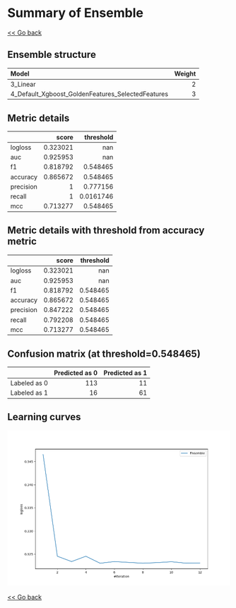 # Summary of Ensemble

[<< Go back](../README.md)


## Ensemble structure
| Model                                             |   Weight |
|:--------------------------------------------------|---------:|
| 3_Linear                                          |        2 |
| 4_Default_Xgboost_GoldenFeatures_SelectedFeatures |        3 |

## Metric details
|           |    score |   threshold |
|:----------|---------:|------------:|
| logloss   | 0.323021 | nan         |
| auc       | 0.925953 | nan         |
| f1        | 0.818792 |   0.548465  |
| accuracy  | 0.865672 |   0.548465  |
| precision | 1        |   0.777156  |
| recall    | 1        |   0.0161746 |
| mcc       | 0.713277 |   0.548465  |


## Metric details with threshold from accuracy metric
|           |    score |   threshold |
|:----------|---------:|------------:|
| logloss   | 0.323021 |  nan        |
| auc       | 0.925953 |  nan        |
| f1        | 0.818792 |    0.548465 |
| accuracy  | 0.865672 |    0.548465 |
| precision | 0.847222 |    0.548465 |
| recall    | 0.792208 |    0.548465 |
| mcc       | 0.713277 |    0.548465 |


## Confusion matrix (at threshold=0.548465)
|              |   Predicted as 0 |   Predicted as 1 |
|:-------------|-----------------:|-----------------:|
| Labeled as 0 |              113 |               11 |
| Labeled as 1 |               16 |               61 |

## Learning curves
![Learning curves](learning_curves.png)

[<< Go back](../README.md)
